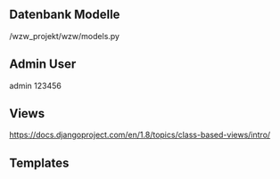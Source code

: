 ## Datenbank Modelle
/wzw_projekt/wzw/models.py

## Admin User
admin
123456

## Views
https://docs.djangoproject.com/en/1.8/topics/class-based-views/intro/

## Templates